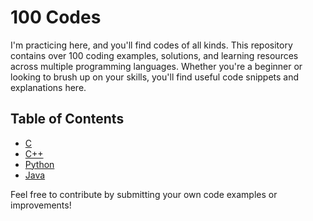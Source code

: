 # 100 Codes

I'm practicing here, and you'll find codes of all kinds. This repository contains over 100 coding examples, solutions, and learning resources across multiple programming languages. Whether you're a beginner or looking to brush up on your skills, you'll find useful code snippets and explanations here.

## Table of Contents

- [C](C)
- [C++](C++)
- [Python](Python)
- [Java](   Java)

Feel free to contribute by submitting your own code examples or improvements!

